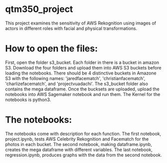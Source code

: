 # qtm350_project
This project examines the sensitivity of AWS Rekognition using images of actors in different roles with facial and physical transformations.

# How to open the files:
First, open the folder s3_bucket. Each folder in there is a bucket in amazon S3. Download the four folders and upload them into AWS S3 buckets before loading the notebooks. There should be 4 distinctive buckets in Amazone S3 with the following names: 'jaredfacematch', 'christianfacematch', 'charlizefacematch', and 'projectvuadachi'. The s3_bucket folder also contains the mega dataframe. Once the bucksets are uploaded, upload the notebooks into AWS Sagemaker notebook and run them. The Kernel for the notebooks is python3.

# The notebooks:
The notebooks come with description for each function. The first notebook, project.ipynb, tests AWS Celebrity Rekognition and Facematch for the photos in each bucket. The second notebook, making dataframe.ipynb, creates the mega dataframe with different variables. The last notebook, regression.ipynb, produces graphs with the data from the second notebook.  
